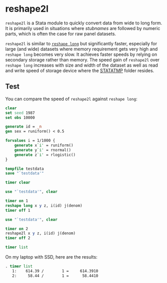 # reshape2l

`reshape2l` is a Stata module to quickly convert data from wide to long form. It is primarily used in situations where *stubnames* are followed by numeric parts, which is often the case for raw panel datasets.

`reshape2l` is similar to [`reshape long`](https://www.stata.com/help.cgi?reshape) but significantly faster, especially for large (and wide) datasets where memory requirement gets very high and `reshape long` becomes very slow. It achieves faster speeds by relying on secondary storage rather than memory. The speed gain of `reshape2l` over `reshape long` increases with size and width of the dataset as well as read and write speed of storage device where the [STATATMP](https://www.stata.com/support/faqs/data-management/statatmp-environment-variable/) folder resides.

## Test

You can compare the speed of `reshape2l` against `reshape long`:

```stata
clear
set seed 1987
set obs 10000

generate id = _n
gen sex = runiform() < 0.5

forvalues i = 1/1000 {
	generate x`i' = runiform()
	generate y`i' = rnormal()
	generate z`i' = rlogistic()
}

tempfile testdata
save "`testdata'"

timer clear

use "`testdata'", clear

timer on 1
reshape long x y z, i(id) j(denom)
timer off 1

use "`testdata'", clear

timer on 2
reshape2l x y z, i(id) j(denom)
timer off 2

timer list
```

On my laptop with SSD, here are the results:

```stata
. timer list
   1:    614.39 /        1 =     614.3910
   2:     58.44 /        1 =      58.4410
```
